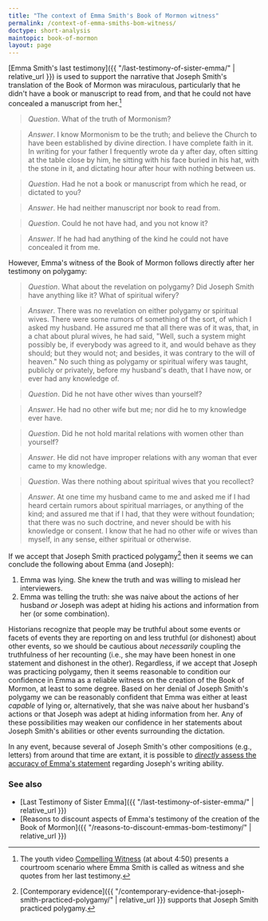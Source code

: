 ```yaml
---
title: "The context of Emma Smith's Book of Mormon witness"
permalink: /context-of-emma-smiths-bom-witness/
doctype: short-analysis
maintopic: book-of-mormon
layout: page
---
```


[Emma Smith's last testimony]({{ "/last-testimony-of-sister-emma/" | relative_url }}) is used to support the narrative that Joseph Smith's translation of the Book of Mormon was miraculous, particularly that he didn't have a book or manuscript to read from, and that he could not have concealed a manuscript from her.[^examples]

> *Question*. What of the truth of Mormonism?

> *Answer*. I know Mormonism to be the truth; and believe the Church to have been established by divine direction. I have complete faith in it. In writing for your father I frequently wrote da y after day, often sitting at the table close by him, he sitting with his face buried in his hat, with the stone in it, and dictating hour after hour with nothing between us.

> *Question*. Had he not a book or manuscript from which he read, or dictated to you?

> *Answer*. He had neither manuscript nor book to read from.

> *Question*. Could he not have had, and you not know it?

> *Answer*. If he had had anything of the kind he could not have concealed it from me.

However, Emma's witness of the Book of Mormon follows directly after her testimony on polygamy:

> *Question*. What about the revelation on polygamy? Did Joseph Smith have anything like it? What of spiritual wifery?

> *Answer*. There was no revelation on either polygamy or spiritual wives. There were some rumors of something of the sort, of which I asked my husband. He assured me that all there was of it was, that, in a chat about plural wives, he had said, "Well, such a system might possibly be, if everybody was agreed to it, and would behave as they should; but they would not; and besides, it was contrary to the will of heaven." No such thing as polygamy or spiritual wifery was taught, publicly or privately, before my husband's death, that I have now, or ever had any knowledge of.

> *Question*. Did he not have other wives than yourself?

> *Answer*. He had no other wife but me; nor did he to my knowledge ever have.

> *Question*. Did he not hold marital relations with women other than yourself?

> *Answer*. He did not have improper relations with any woman that ever came to my knowledge.

> *Question*. Was there nothing about spiritual wives that you recollect?

> *Answer*. At one time my husband came to me and asked me if I had heard certain rumors about spiritual marriages, or anything of the kind; and assured me that if I had, that they were without foundation; that there was no such doctrine, and never should be with his knowledge or consent. I know that he had no other wife or wives than myself, in any sense, either spiritual or otherwise.

If we accept that Joseph Smith practiced polygamy[^contemporary_evidence] then it seems we can conclude the following about Emma (and Joseph):

1. Emma was lying.  She knew the truth and was willing to mislead her interviewers.
1. Emma was telling the truth: she was naive about the actions of her husband *or* Joseph was adept at hiding his actions and information from her (or some combination).

Historians recognize that people may be truthful about some events or facets of events they are reporting on and less truthful (or dishonest) about other events, so we should be cautious about _necessarily_ coupling the truthfulness of her recounting (i.e., she may have been honest in one statement and dishonest in the other). Regardless, if we accept that Joseph was practicing polygamy, then it seems reasonable to condition our confidence in Emma as a reliable witness on the creation of the Book of Mormon, at least to some degree. Based on her denial of Joseph Smith's polygamy we can be reasonably confident that Emma was either at least _capable_ of lying or, alternatively, that she was naive about her husband's actions or that Joseph was adept at hiding information from her.  Any of these possibilities may weaken our confidence in her statements about Joseph Smith's abilities or other events surrounding the dictation.

In any event, because several of Joseph Smith's other compositions (e.g., letters) from around that time are extant, it is possible to [_directly_ assess the accuracy of Emma's statement](https://faenrandir.github.io/a_careful_examination/reasons-to-discount-emmas-bom-testimony/#could-not-write-or-dictate-a-coherent-and-well-worded-letter) regarding Joseph's writing ability.

### See also

* [Last Testimony of Sister Emma]({{ "/last-testimony-of-sister-emma/" | relative_url }})
* [Reasons to discount aspects of Emma's testimony of the creation of the Book of Mormon]({{ "/reasons-to-discount-emmas-bom-testimony/" | relative_url }})

[^examples]: The youth video [Compelling Witness](https://www.churchofjesuschrist.org/youth/video/compelling-witness?lang=eng) (at about 4:50) presents a courtroom scenario where Emma Smith is called as witness and she quotes from her last testimony.

[^contemporary_evidence]: [Contemporary evidence]({{ "/contemporary-evidence-that-joseph-smith-practiced-polygamy/" | relative_url }}) supports that Joseph Smith practiced polygamy.
